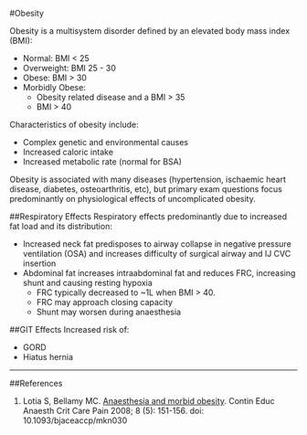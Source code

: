 #Obesity

Obesity is a multisystem disorder defined by an elevated body mass index (BMI):
* Normal: BMI < 25
* Overweight: BMI 25 - 30
* Obese: BMI > 30
* Morbidly Obese:  
    * Obesity related disease and a BMI > 35
    * BMI > 40
    
Characteristics of obesity include:
* Complex genetic and environmental causes
* Increased caloric intake
* Increased metabolic rate (normal for BSA)

Obesity is associated with many diseases (hypertension, ischaemic heart disease, diabetes, osteoarthritis, etc), but primary exam questions focus predominantly on physiological effects of uncomplicated obesity.

##Respiratory Effects
Respiratory effects predominantly due to increased fat load and its distribution:
* Increased neck fat predisposes to airway collapse in negative pressure ventilation (OSA) and increases difficulty of surgical airway and IJ CVC insertion
* Abdominal fat increases intraabdominal fat and reduces FRC, increasing shunt and causing resting hypoxia  
    * FRC typically decreased to ~1L when BMI > 40.
    * FRC may approach closing capacity
    * Shunt may worsen during anaesthesia


##GIT Effects
Increased risk of:
* GORD
* Hiatus hernia

---

##References
1. Lotia S, Bellamy MC. [Anaesthesia and morbid obesity](https://academic.oup.com/bjaed/article/8/5/151/268305/Anaesthesia-and-morbid-obesity). Contin Educ Anaesth Crit Care Pain 2008; 8 (5): 151-156. doi: 10.1093/bjaceaccp/mkn030